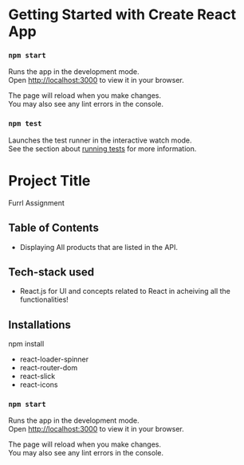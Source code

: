 # Getting Started with Create React App

### `npm start`

Runs the app in the development mode.\
Open [http://localhost:3000](http://localhost:3000) to view it in your browser.

The page will reload when you make changes.\
You may also see any lint errors in the console.

### `npm test`

Launches the test runner in the interactive watch mode.\
See the section about [running tests](https://facebook.github.io/create-react-app/docs/running-tests) for more information.

# Project Title

Furrl Assignment

## Table of Contents

- Displaying All products that are listed in the API.

## Tech-stack used

- React.js for UI and concepts related to React in acheiving all the functionalities!

## Installations

npm install

- react-loader-spinner
- react-router-dom
- react-slick
- react-icons

### `npm start`

Runs the app in the development mode.\
Open [http://localhost:3000](http://localhost:3000) to view it in your browser.

The page will reload when you make changes.\
You may also see any lint errors in the console.
